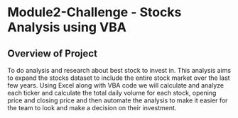 # Module2-Challenge - Stocks Analysis using VBA

## Overview of Project
To do analysis and research about best stock to invest in. This analysis aims to expand the stocks dataset to include the entire stock market over the last few years. Using Excel along with VBA code we will calculate and analyze each ticker and calculate the total daily volume for each stock, opening price and closing price and then automate the analysis to make it easier for the team to look and make a decision on their investment.


